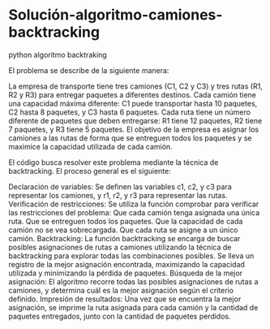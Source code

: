 # Solución-algoritmo-camiones-backtracking
python algoritmo backtraking

El problema se describe de la siguiente manera:

La empresa de transporte tiene tres camiones (C1, C2 y C3) y tres rutas (R1, R2 y R3) para entregar paquetes a diferentes destinos.
Cada camión tiene una capacidad máxima diferente: C1 puede transportar hasta 10 paquetes, C2 hasta 8 paquetes, y C3 hasta 6 paquetes.
Cada ruta tiene un número diferente de paquetes que deben entregarse: R1 tiene 12 paquetes, R2 tiene 7 paquetes, y R3 tiene 5 paquetes.
El objetivo de la empresa es asignar los camiones a las rutas de forma que se entreguen todos los paquetes y se maximice la capacidad utilizada de cada camión.


El código busca resolver este problema mediante la técnica de backtracking. El proceso general es el siguiente:

Declaración de variables: Se definen las variables c1, c2, y c3 para representar los camiones, y r1, r2, y r3 para representar las rutas.
Verificación de restricciones: Se utiliza la función comprobar para verificar las restricciones del problema:
Que cada camión tenga asignada una única ruta.
Que se entreguen todos los paquetes.
Que la capacidad de cada camión no se vea sobrecargada.
Que cada ruta se asigne a un único camión.
Backtracking: La función backtracking se encarga de buscar posibles asignaciones de rutas a camiones utilizando la técnica de backtracking para explorar todas las combinaciones posibles. Se lleva un registro de la mejor asignación encontrada, maximizando la capacidad utilizada y minimizando la pérdida de paquetes.
Búsqueda de la mejor asignación: El algoritmo recorre todas las posibles asignaciones de rutas a camiones, y determina cuál es la mejor asignación según el criterio definido.
Impresión de resultados: Una vez que se encuentra la mejor asignación, se imprime la ruta asignada para cada camión y la cantidad de paquetes entregados, junto con la cantidad de paquetes perdidos.